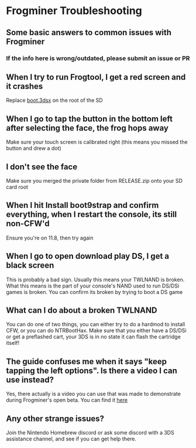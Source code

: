 # Frogminer Troubleshooting
## Some basic answers to common issues with Frogminer
### If the info here is wrong/outdated, please submit an issue or PR


## When I try to run Frogtool, I get a red screen and it crashes
Replace [boot.3dsx](https://github.com/fincs/new-hbmenu/releases/download/v2.0.0/boot.3dsx) on the root of the SD

## When I go to tap the button in the bottom left after selecting the face, the frog hops away
Make sure your touch screen is calibrated right (this means you missed the button and drew a dot)

## I don't see the face
Make sure you merged the private folder from RELEASE.zip onto your SD card root

## When I hit Install boot9strap and confirm everything, when I restart the console, its still non-CFW'd
Ensure you're on 11.8, then try again

## When I go to open download play DS, I get a black screen
This is probably a bad sign. Usually this means your TWLNAND is broken. What this means is the part of your console's NAND used to run DS/DSi games is broken. You can confirm its broken by trying to boot a DS game

## What can I do about a broken TWLNAND
You can do one of two things, you can either try to do a hardmod to install CFW, or you can do NTRBootHax. Make sure that you either have a DS/DSi or get a preflashed cart, your 3DS is in no state it can flash the cartridge itself!

## The guide confuses me when it says "keep tapping the left options". Is there a video I can use instead?
Yes, there actually is a video you can use that was made to demonstrate during Frogminer's open beta. You can find it [here](https://streamable.com/ti9jk)

## Any other strange issues?
Join the Nintendo Homebrew discord or ask some discord with a 3DS assistance channel, and see if you can get help there.
